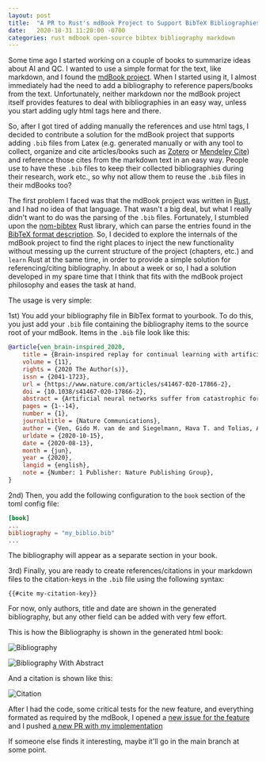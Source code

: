 ```yaml
---
layout: post
title:  "A PR to Rust's mdBook Project to Support BibTeX Bibliographies in Books"
date:   2020-10-31 11:20:00 -0700
categories: rust mdbook open-source bibtex bibliography markdown
---
```


Some time ago I started working on a couple of books to summarize ideas about AI and QC. I wanted to use a simple format
for the text, like markdown, and I found the [mdBook project](https://github.com/rust-lang/mdBook). When I started using
it, I almost immediately had the need to add a bibliography to reference papers/books from the text. Unfortunately,
neither markdown nor the mdBook project itself provides features to deal with bibliographies in an easy way, unless you
start adding ugly html tags here and there.
   
So, after I got tired of adding manually the references and use html tags, I decided to contribute a solution for the
mdBook project that supports adding `.bib` files from Latex (e.g. generated manually or with any tool to collect, 
organize and cite articles/books such as [Zotero](https://www.zotero.org/) or [Mendeley Cite](https://www.mendeley.com/reference-management/mendeley-cite))
and reference those cites from the markdown text in an easy way. People use to have these `.bib` files to keep their
collected bibliographies during their research, work etc., so why not allow them to reuse the `.bib` files in their 
mdBooks too?

The first problem I faced was that the mdBook project was written in [Rust](https://www.rust-lang.org/), and I had no
idea of that language. That wasn't a big deal, but what I really didn't want to do was the parsing of the `.bib` files. 
Fortunately, I stumbled upon the [nom-bibtex](https://github.com/charlesvdv/nom-bibtex) Rust library, which can parse 
the entries found in the [BibTeX format description](http://www.bibtex.org/Format/). So, I decided to explore the
internals of the mdBook project to find the right places to inject the new functionality without messing up the current
structure of the project (chapters, etc.) and `learn` Rust at the same time, in order to provide a simple solution for 
referencing/citing bibliography. In about a week or so, I had a solution developed in my spare time that I think that 
fits with the mdBook project philosophy and eases the task at hand.

The usage is very simple: 

1st) You add your bibliography file in BibTex format to yourbook. To do this, you just add your 
`.bib` file containing the bibliography items to the source root of your mdBook. Items in the `.bib` file look like this:

```bibtex
@article{ven_brain-inspired_2020,
	title = {Brain-inspired replay for continual learning with artificial neural networks},
	volume = {11},
	rights = {2020 The Author(s)},
	issn = {2041-1723},
	url = {https://www.nature.com/articles/s41467-020-17866-2},
	doi = {10.1038/s41467-020-17866-2},
	abstract = {Artificial neural networks suffer from catastrophic forgetting. Unlike humans, when these networks are trained on something new, they rapidly forget what was learned before. In the brain, a mechanism thought to be important for protecting memories is the reactivation of neuronal activity patterns representing those memories. In artificial neural networks, such memory replay can be implemented as ‘generative replay’, which can successfully – and surprisingly efficiently – prevent catastrophic forgetting on toy examples even in a class-incremental learning scenario. However, scaling up generative replay to complicated problems with many tasks or complex inputs is challenging. We propose a new, brain-inspired variant of replay in which internal or hidden representations are replayed that are generated by the network’s own, context-modulated feedback connections. Our method achieves state-of-the-art performance on challenging continual learning benchmarks (e.g., class-incremental learning on {CIFAR}-100) without storing data, and it provides a novel model for replay in the brain. One challenge that faces artificial intelligence is the inability of deep neural networks to continuously learn new information without catastrophically forgetting what has been learnt before. To solve this problem, here the authors propose a replay-based algorithm for deep learning without the need to store data.},
	pages = {1--14},
	number = {1},
	journaltitle = {Nature Communications},
	author = {Ven, Gido M. van de and Siegelmann, Hava T. and Tolias, Andreas S.},
	urldate = {2020-10-15},
	date = {2020-08-13},
	month = {jun},
    year = {2020},
	langid = {english},
	note = {Number: 1 Publisher: Nature Publishing Group},
}
```
2nd) Then, you add the following configuration to the `book` section of the toml config file:

```toml
[book]
...
bibliography = "my_biblio.bib"
...
```

The bibliography will appear as a separate section in your book. 

3rd) Finally, you are ready to create references/citations in your markdown files to the citation-keys in the `.bib` file
using the following syntax:

```
{{#cite my-citation-key}}
``` 

For now, only authors, title and date are shown in the generated bibliography, but any other field can be added with 
very few effort.

This is how the Bibliography is shown in the generated html book:

![Bibliography]({{site.baseurl}}/post-images/2020-10-31-rust-mdbook-bib/bibliography.png)

![Bibliography With Abstract]({{site.baseurl}}/post-images/2020-10-31-rust-mdbook-bib/bibliowithabstract.png)

And a citation is shown like this:

![Citation]({{site.baseurl}}/post-images/2020-10-31-rust-mdbook-bib/citation.png)

After I had the code, some critical tests for the new feature, and everything formated as required by the mdBook, I opened
a [new issue for the feature](https://github.com/rust-lang/mdBook/issues/1350) and I pushed [a new PR with my implementation](https://github.com/rust-lang/mdBook/pull/1351)

If someone else finds it interesting, maybe it'll go in the main branch at some point.  